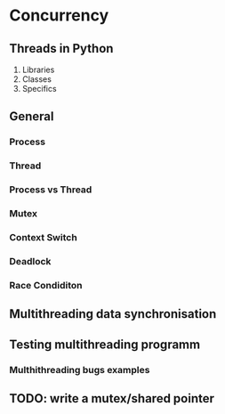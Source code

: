 # Concurrency 

## Threads in Python
1. Libraries
2. Classes
3. Specifics

## General

### Process
### Thread
### Process vs Thread

### Mutex
### Context Switch
### Deadlock
### Race Condiditon


## Multithreading data synchronisation

## Testing multithreading programm
### Multhithreading bugs examples

## TODO: write a mutex/shared pointer




